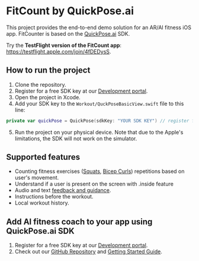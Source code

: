 #  FitCount by QuickPose.ai

This project provides the end-to-end demo solution for an AR/AI fitness iOS app. FitCounter is based on the [QuickPose.ai](https://QuickPose.ai) SDK.

Try the **TestFlight version of the FitCount app**: https://testflight.apple.com/join/4fDEDysS.

## How to run the project
1. Clone the repository.
2. Register for a free SDK key at our [Development portal](https://dev.quickpose.ai/auth/signup).
3. Open the project in Xcode.
4. Add your SDK key to the `Workout/QuckPoseBasicView.swift` file to this line:

```swift
private var quickPose = QuickPose(sdkKey: "YOUR SDK KEY") // register for your free key at https://dev.quickpose.ai
```
5. Run the project on your physical device. Note that due to the Apple's limitations, the SDK will not work on the simulator.

## Supported features

* Counting fitness exercises ([Squats](https://docs.quickpose.ai/docs/MobileSDK/Features/Exercises/Squats), [Bicep Curls](https://docs.quickpose.ai/docs/MobileSDK/Features/Exercises/Bicep%20Curls)) repetitions based on user's movement.
* Understand if a user is present on the screen with .inside feature
* Audio and text [feedback and guidance](https://docs.quickpose.ai/docs/MobileSDK/Features/Feedback).
* Instructions before the workout.
* Local workout history.

## Add AI fitness coach to your app using QuickPose.ai SDK

1. Register for a free SDK key at our [Development portal](https://dev.quickpose.ai/auth/signup).
2. Check out our [GitHub Repository](https://github.com/quickpose/quickpose-ios-sdk) and [Getting Started Guide](https://docs.quickpose.ai/docs/MobileSDK/GettingStarted/Integration).
